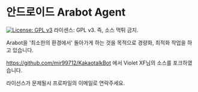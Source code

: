 # 안드로이드 Arabot Agent
[![License: GPL v3](https://img.shields.io/badge/License-GPL%20v3-blue.svg)](https://www.gnu.org/licenses/gpl-3.0)
라이센스: GPL v3. 즉, 소스 먹튀 금지.


Arabot을 '최소한의 환경에서' 돌아가게 하는 것을 목적으로 경량화, 최적화 작업을 하고 있습니다.

https://github.com/mir99712/KakaotalkBot 에서 Violet XF님의 소스를 포크하였습니다.

라이선스가 문제될시 프로파일의 이메일로 연락주세요.

